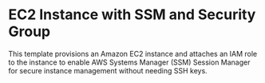 # EC2 Instance with SSM and Security Group

This template provisions an Amazon EC2 instance and attaches an IAM role to the instance to enable AWS Systems Manager (SSM) Session Manager for secure instance management without needing SSH keys.
